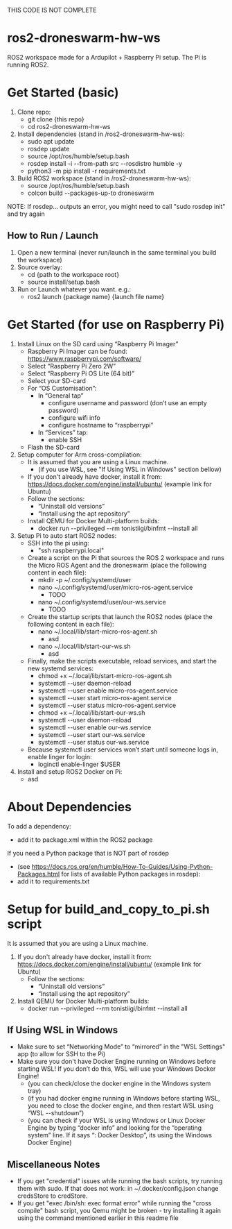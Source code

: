THIS CODE IS NOT COMPLETE

# ros2-droneswarm-hw-ws
ROS2 workspace made for a Ardupilot + Raspberry Pi setup. The Pi is running ROS2.

# Get Started (basic)
1. Clone repo:
    - git clone {this repo}
    - cd ros2-droneswarm-hw-ws
1. Install dependencies (stand in /ros2-droneswarm-hw-ws):
    - sudo apt update
    - rosdep update
    - source /opt/ros/humble/setup.bash
    - rosdep install -i --from-path src --rosdistro humble -y
    - python3 -m pip install -r requirements.txt
1. Build ROS2 workspace (stand in /ros2-droneswarm-hw-ws):
    - source /opt/ros/humble/setup.bash 
    - colcon build --packages-up-to droneswarm
  
NOTE: If rosdep... outputs an error, you might need to call "sudo rosdep init" and try again

## How to Run / Launch
1. Open a new terminal (never run/launch in the same terminal you build the workspace)
1. Source overlay:
    - cd {path to the workspace root}
    - source install/setup.bash
1. Run or Launch whatever you want. e.g.:
    - ros2 launch {package name} {launch file name}

# Get Started (for use on Raspberry Pi)
1. Install Linux on the SD card using “Raspberry Pi Imager”
    - Raspberry Pi Imager can be found: https://www.raspberrypi.com/software/ 
    - Select “Raspberry Pi Zero 2W”
    - Select “Raspberry Pi OS Lite (64 bit)”
    - Select your SD-card
    - For “OS Customisation”:
        - In “General tap”
            - configure username and password (don’t use an empty password)
            - configure wifi info
            - configure hostname to “raspberrypi”
        - In “Services” tap:
            - enable SSH
    - Flash the SD-card
1. Setup computer for Arm cross-compilation:
    - It is assumed that you are using a Linux machine.
        - (if you use WSL, see "If Using WSL in Windows" section bellow) 
    - If you don't already have docker, install it from: https://docs.docker.com/engine/install/ubuntu/ (example link for Ubuntu)
    - Follow the sections:
        - “Uninstall old versions”
        - “Install using the apt repository”
    - Install QEMU for Docker Multi-platform builds:
        - docker run --privileged --rm tonistiigi/binfmt --install all
1. Setup Pi to auto start ROS2 nodes:
    - SSH into the pi using:
        - "ssh raspberrypi.local"
    - Create a script on the Pi that sources the ROS 2 workspace and runs the Micro ROS Agent and the droneswarm (place the following content in each file):
        - mkdir -p ~/.config/systemd/user
        - nano ~/.config/systemd/user/micro-ros-agent.service
            - TODO
        - nano ~/.config/systemd/user/our-ws.service
            -  TODO
    - Create the startup scripts that launch the ROS2 nodes (place the following content in each file):
        - nano ~/.local/lib/start-micro-ros-agent.sh
            - asd
        - nano ~/.local/lib/start-our-ws.sh
            - asd
    - Finally, make the scripts executable, reload services, and start the new systemd services:
        - chmod +x ~/.local/lib/start-micro-ros-agent.sh
        - systemctl --user daemon-reload
        - systemctl --user enable micro-ros-agent.service
        - systemctl --user start micro-ros-agent.service
        - systemctl --user status micro-ros-agent.service
        - chmod +x ~/.local/lib/start-our-ws.sh
        - systemctl --user daemon-reload
        - systemctl --user enable our-ws.service
        - systemctl --user start our-ws.service
        - systemctl --user status our-ws.service
    - Because systemctl user services won’t start until someone logs in, enable linger for login:
        - loginctl enable-linger $USER
1. Install and setup ROS2 Docker on Pi:
    - asd  



  
# About Dependencies

To add a dependency:
- add it to package.xml within the ROS2 package

If you need a Python package that is NOT part of rosdep 
- (see https://docs.ros.org/en/humble/How-To-Guides/Using-Python-Packages.html for lists of available Python packages in rosdep):
- add it to requirements.txt
  
# Setup for build_and_copy_to_pi.sh script
It is assumed that you are using a Linux machine.
1. If you don't already have docker, install it from: https://docs.docker.com/engine/install/ubuntu/ (example link for Ubuntu)
    - Follow the sections:
        - “Uninstall old versions”
        - “Install using the apt repository”
1. Install QEMU for Docker Multi-platform builds:
    - docker run --privileged --rm tonistiigi/binfmt --install all
  
## If Using WSL in Windows
- Make sure to set “Networking Mode” to “mirrored” in the "WSL Settings" app (to allow for SSH to the Pi)
- Make sure you don't have Docker Engine running on Windows before starting WSL! If you don’t do this, WSL will use your Windows Docker Engine!
    - (you can check/close the docker engine in the Windows system tray)
    - (if you had docker engine running in Windows before starting WSL, you need to close the docker engine, and then restart WSL using “WSL --shutdown”)
    - (you can check if your WSL is using Windows or Linux Docker Engine by typing “docker info” and looking for the “operating system” line. If it says “: Docker Desktop”, its using the Windows Docker Engine)

## Miscellaneous Notes
- If you get "credential" issues while running the bash scripts, try running them with sudo. If that does not work: in ~/.docker/config.json change credsStore to credStore.
- If you get "exec /bin/sh: exec format error" while running the "cross compile" bash script, you Qemu might be broken - try installing it again using the command mentioned earlier in this readme file




